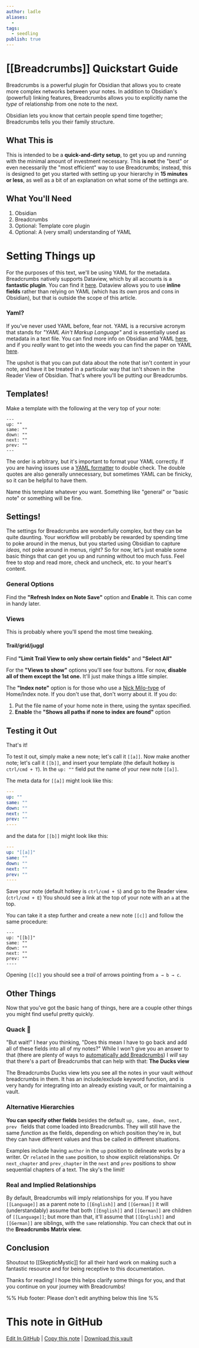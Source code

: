 ```yaml
---
author: ladle
aliases:
  -
tags:
  - seedling
publish: true
---
```


# [[Breadcrumbs]] Quickstart Guide

Breadcrumbs is a powerful plugin for Obsidian that allows you to create more complex networks between your notes. In addition to Obsidian's (powerful) linking features, Breadcrumbs allows you to explicitly name the _type_ of relationship from one note to the next.

Obsidian lets you know that certain people spend time together; Breadcrumbs tells you their family structure.

## What This is

This is intended to be a **quick-and-dirty setup**, to get you up and running with the minimal amount of investment necessary. This **is not** the "best" or even necessarily the "most efficient" way to use Breadcrumbs; instead, this is designed to get you started with setting up your hierarchy in **15 minutes or less**, as well as a bit of an explanation on what some of the settings are.

## What You'll Need

1. Obsidian
2. Breadcrumbs
3. Optional: Template core plugin
4. Optional: A (very small) understanding of YAML

# Setting Things up

For the purposes of this text, we'll be using YAML for the metadata. Breadcrumbs natively supports Dataview, which by all accounts is a **fantastic plugin**. You can find it [here](https://github.com/blacksmithgu/obsidian-dataview). Dataview allows you to use **inline fields** rather than relying on YAML (which has its own pros and cons in Obsidian), but that is outside the scope of this article.

### Yaml?

If you've never used YAML before, fear not. YAML is a recursive acronym that stands for _"YAML Ain't Markup Language"_ and is essentially used as metadata in a text file. You can find more info on Obsidian and YAML [here](https://help.obsidian.md/Advanced+topics/YAML+front+matter), and if you _really_ want to get into the weeds you can find the paper on YAML [here](https://yaml.org/spec/1.2.2/).

The upshot is that you can put data about the note that isn't content in your note, and have it be treated in a particular way that isn't shown in the Reader View of Obsidian. That's where you'll be putting our Breadcrumbs.

## Templates!

Make a template with the following at the very top of your note:

```
---
up: ""
same: ""
down: ""
next: ""
prev: ""
---
```

The order is arbitrary, but it's important to format your YAML correctly. If you are having issues use a [YAML formatter](https://jsonformatter.org/yaml-formatter) to double check. The double quotes are also generally unnecessary, but sometimes YAML can be finicky, so it can be helpful to have them.

Name this template whatever you want. Something like "general" or "basic note" or something will be fine.

## Settings!

The settings for Breadcrumbs are wonderfully complex, but they can be quite daunting. Your workflow will probably be rewarded by spending time to poke around in the menus, but you started using Obsidian to capture _ideas_, not poke around in menus, right? So for now, let's just enable some basic things that can get you up and running without too much fuss. Feel free to stop and read more, check and uncheck, etc. to your heart's content.

### General Options

Find the **"Refresh Index on Note Save"** option and **Enable** it. This can come in handy later.

### Views

This is probably where you'll spend the most time tweaking.

#### Trail/grid/juggl

Find **"Limit Trail View to only show certain fields"** and **"Select All"**

For the **"Views to show"** options you'll see four buttons. For now, **disable all of them except the 1st one.** It'll just make things a little simpler.

The **"Index note"** option is for those who use a [Nick Milo-type](https://notes.linkingyourthinking.com/_Start+Here) of Home/Index note. If you don't use that, don't worry about it. If you do:

1. Put the file name of your home note in there, using the syntax specified.
2. **Enable** the **"Shows all paths if none to index are found"** option

## Testing it Out

That's it!

To test it out, simply make a new note; let's call it `[[a]]`. Now make another note; let's call it `[[b]]`, and insert your template (the default hotkey is `ctrl/cmd + T`). In the `up: ""` field put the name of your new note `[[a]]`.

The meta data for `[[a]]` might look like this:

```yaml
---
up: ""
same: ""
down: ""
next: ""
prev: ""
----
```

and the data for `[[b]]` might look like this:

```yaml
---
up: "[[a]]"
same: ""
down: ""
next: ""
prev: ""
----
```

Save your note (default hotkey is `ctrl/cmd + S`) and go to the Reader view. (`ctrl/cmd + E`) You should see a link at the top of your note with an `a` at the top.

You can take it a step further and create a new note `[[c]]` and follow the same procedure:

```
---
up: "[[b]]"
same: ""
down: ""
next: ""
prev: ""
----
```

Opening `[[c]]` you should see a _trail_ of arrows pointing from `a → b → c`.

## Other Things

Now that you've got the basic hang of things, here are a couple other things you might find useful pretty quickly.

### Quack 🦆

"But wait!" I hear you thinking, "Does this mean I have to go back and add all of these fields into all of my notes?" While I won't give you an answer to that (there are plenty of ways to [automatically add Breadcrumbs](https://breadcrumbs-wiki.onrender.com/docs/Alternative%20Hierarchies)) I _will_ say that there's a part of Breadcrumbs that can help with that: **The Ducks view**

The Breadcrumbs Ducks view lets you see all the notes in your vault _without_ breadcrumbs in them. It has an include/exclude keyword function, and is very handy for integrating into an already existing vault, or for maintaining a vault.

### Alternative Hierarchies

**You can specify other fields** besides the default `up, same, down, next, prev ` fields that come loaded into Breadcrumbs. They will still have the same _function_ as the fields, depending on which position they're in, but they can have different values and thus be called in different situations.

Examples include having `author` in the `up` position to delineate works by a writer. Or `related` in the `same` position, to show explicit relationships. Or `next_chapter` and `prev_chapter` in the `next` and `prev` positions to show sequential chapters of a text. The sky's the limit!

### Real and Implied Relationships

By default, Breadcrumbs will imply relationships for you. If you have `[[Language]]` as a parent note to `[[English]]` and `[[German]]` it will (understandably) assume that both `[[English]]` and `[[German]]` are children of `[[Language]]`; but more than that, it'll assume that `[[English]]` and `[[German]]` are siblings, with the `same` relationship. You can check that out in the **Breadcrumbs Matrix view.**

## Conclusion

Shoutout to [[SkepticMystic]] for all their hard work on making such a fantastic resource and for being receptive to this documentation.

Thanks for reading! I hope this helps clarify some things for you, and that you continue on your journey with Breadcrumbs!

%% Hub footer: Please don't edit anything below this line %%

# This note in GitHub

<span class="git-footer">[Edit In GitHub](https://github.dev/obsidian-community/obsidian-hub/blob/main/04%20-%20Guides%2C%20Workflows%2C%20%26%20Courses/Guides/Breadcrumbs%20Quickstart%20Guide.md "git-hub-edit-note") | [Copy this note](https://raw.githubusercontent.com/obsidian-community/obsidian-hub/main/04%20-%20Guides%2C%20Workflows%2C%20%26%20Courses/Guides/Breadcrumbs%20Quickstart%20Guide.md "git-hub-copy-note") | [Download this vault](https://github.com/obsidian-community/obsidian-hub/archive/refs/heads/main.zip "git-hub-download-vault") </span>
